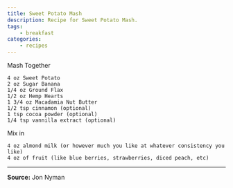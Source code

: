 ```yaml
---
title: Sweet Potato Mash
description: Recipe for Sweet Potato Mash.
tags:
    - breakfast
categories:
    - recipes
---
```


Mash Together

```
4 oz Sweet Potato
2 oz Sugar Banana
1/4 oz Ground Flax
1/2 oz Hemp Hearts
1 3/4 oz Macadamia Nut Butter
1/2 tsp cinnamon (optional)
1 tsp cocoa powder (optional)
1/4 tsp vannilla extract (optional)
```

Mix in

```
4 oz almond milk (or however much you like at whatever consistency you like)
4 oz of fruit (like blue berries, strawberries, diced peach, etc)
```

---

**Source:**  Jon Nyman
